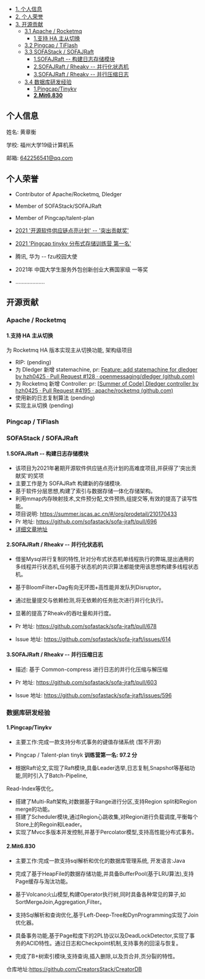 - [1. 个人信息](#个人信息)
- [2. 个人荣誉](#个人荣誉)
- [3. 开源贡献](#开源贡献)
  - [3.1 Apache / Rocketmq](#apache--rocketmq)
    - [1.支持 HA 主从切换](#1支持-ha-主从切换)
  - [3.2 Pingcap / TiFlash](#pingcap--tiflash)
  - [3.3 SOFAStack / SOFAJRaft](#sofastack--sofajraft)
    - [1.SOFAJRaft   -- 构建日志存储模块](#1sofajraft------构建日志存储模块)
    - [2.SOFAJRaft / Rheakv    -- 并行化状态机](#2sofajraft--rheakv-------并行化状态机)
    - [3.SOFAJRaft / Rheakv   -- 并行压缩日志](#3sofajraft--rheakv------并行压缩日志)
  - [3.4 数据库研发经验](#数据库研发经验)
    - [1.Pingcap/Tinykv](#1pingcaptinykv)
    - [**2.Mit6.830**](#2mit6830)

## 个人信息

姓名: 黄章衡

学校: 福州大学19级计算机系

邮箱: 642256541@qq.com



## 个人荣誉

- Contributor of Apache/Rocketmq, Dledger

- Member of SOFAStack/SOFAJRaft
- Member of Pingcap/talent-plan
- [2021 '开源软件供应链点亮计划' -- '突出贡献奖'](https://summer.iscas.ac.cn/#/fintermdata)
- [2021 'Pingcap tinykv 分布式存储训练营 第一名'](https://asktug.com/t/topic/393068)
- 腾讯, 华为 -- fzu校园大使
- 2021年 中国大学生服务外包创新创业大赛国家级 一等奖

- ...................



## 开源贡献

### Apache / Rocketmq

#### 1.支持 HA 主从切换

为 Rocketmq HA 版本实现主从切换功能, 架构级项目

- RIP: (pending)
- 为 Dledger 新增 statemachine, pr: [Feature: add statemachine for dledger by hzh0425 · Pull Request #128 · openmessaging/dledger (github.com)](https://github.com/openmessaging/dledger/pull/128)
- 为 Rocketmq 新增 Controller: pr: [[Summer of Code\] Dledger controller by hzh0425 · Pull Request #4195 · apache/rocketmq (github.com)](https://github.com/apache/rocketmq/pull/4195)
- 使用新的日志复制算法 (pending)
- 实现主从切换  (pending)



### Pingcap / TiFlash



### SOFAStack / SOFAJRaft 

#### 1.SOFAJRaft   -- 构建日志存储模块

- 该项目为2021年暑期开源软件供应链点亮计划的高难度项目,并获得了'突出贡献奖'的奖项
- 主要工作是为 SOFAJRaft 构建新的存储模块.
- 基于软件分层思想,构建了索引与数据存储一体化存储架构。
- 利用mmap内存映射技术,文件预分配,文件预热,组提交等,有效的提高了读写性能。
- 项目说明: https://summer.iscas.ac.cn/#/org/prodetail/210170433
- Pr 地址: https://github.com/sofastack/sofa-jraft/pull/696
- [详细文章地址](https://mp.weixin.qq.com/s?__biz=MzUzMzU5Mjc1Nw==&mid=2247497065&idx=1&sn=41cc54dbca1f9bb1d2e50dbd181f062d&chksm=faa31ab3cdd493a52bac26736b2d66c9fcda77c6591048ae758f9663ded0a1a068947a8488ab&mpshare=1&scene=23&srcid=1026H0gUsE1GGJq3hgzmKpGe&sharer_sharetime=1635251084804&sharer_shareid=4685e37971dd76c96606e8a800ad9755#rd)



#### 2.SOFAJRaft / Rheakv    -- 并行化状态机

- 借鉴Mysql并行复制的特性,针对分布式状态机单线程执行的弊端,提出通用的多线程并行状态机,任何基于状态机的共识算法都能使用该思想构建多线程状态机。

- 基于BloomFilter+Dag有向无环图+高性能并发队列Disruptor。

- 通过批量提交与依赖检测,将无依赖的任务批次进行并行化执行。

- 显著的提高了Rheakv的吞吐量和并行度。

- Pr 地址: https://github.com/sofastack/sofa-jraft/pull/678
- Issue 地址:  https://github.com/sofastack/sofa-jraft/issues/614



#### 3.SOFAJRaft / Rheakv   -- 并行压缩日志

- 描述: 基于 Common-compress 进行日志的并行化压缩与解压缩  

- Pr 地址: https://github.com/sofastack/sofa-jraft/pull/603
- Issue 地址: https://github.com/sofastack/sofa-jraft/issues/596





### 数据库研发经验

#### 1.Pingcap/Tinykv 

- 主要工作:完成一款支持分布式事务的键值存储系统  (暂不开源)

- Pingcap / Talent-plan tinyk **训练营第一名: 97.2 分**

- 根据Raft论文,实现了Raft模块,具备Leader选举,日志复制,Snapshot等基础功能,同时引入了Batch-Pipeline,

Read-Index等优化。

- 搭建了Multi-Raft架构,对数据基于Range进行分区,支持Region split和Region merge的功能。
- 搭建了Scheduler模块,通过Region心跳收集,对Region进行负载调度,平衡每个Store上的Regoin和Leader。
- 实现了Mvcc多版本并发控制,并基于Percolator模型,支持高性能分布式事务。



#### **2.Mit6.830** 

- 主要工作:完成一款支持sql解析和优化的数据库管理系统, 开发语言:Java

- 完成了基于HeapFile的数据存储功能,并具备BufferPool(基于LRU算法),支持Page缓存与淘汰功能。

- 基于Volcano火山模型,构建Operator执行树,同时具备各种常见的算子,如SortMergeJoin,Aggregation,Filter。

- 支持Sql解析和查询优化,基于Left-Deep-Tree和DynProgramming实现了Join优化器。

- 具备事务功能,基于Page粒度下的2PL协议以及DeadLockDetector,实现了事务的ACID特性。通过日志和Checkpoint机制,支持事务的回滚与恢复。

- 完成了B+树索引模块,支持查询,插入删除,以及页合并,页分裂的特性。

仓库地址:https://github.com/CreatorsStack/CreatorDB
